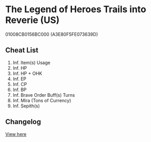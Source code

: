 # The Legend of Heroes Trails into Reverie (US)
01008CB0156BC000 (A3E80F5FE073639D)

## Cheat List
1. Inf. Item(s) Usage
1. Inf. HP
1. Inf. HP + OHK
1. Inf. EP
1. Inf. CP
1. Inf. BP
1. Inf. Brave Order Buff(s) Turns
1. Inf. Mira (Tons of Currency)
1. Inf. Sepith(s)

## Changelog
[View here](./CHANGELOG.md)